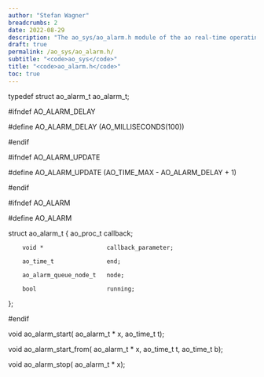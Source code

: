 ```yaml
---
author: "Stefan Wagner"
breadcrumbs: 2
date: 2022-08-29
description: "The ao_sys/ao_alarm.h module of the ao real-time operating system."
draft: true
permalink: /ao_sys/ao_alarm.h/ 
subtitle: "<code>ao_sys</code>"
title: "<code>ao_alarm.h</code>"
toc: true
---
```


typedef struct  ao_alarm_t      ao_alarm_t;

#ifndef AO_ALARM_DELAY

#define AO_ALARM_DELAY          (AO_MILLISECONDS(100))

#endif

#ifndef AO_ALARM_UPDATE

#define AO_ALARM_UPDATE         (AO_TIME_MAX - AO_ALARM_DELAY + 1)

#endif

#ifndef AO_ALARM

#define AO_ALARM

struct  ao_alarm_t
{
        ao_proc_t               callback;

        void *                  callback_parameter;

        ao_time_t               end;

        ao_alarm_queue_node_t   node;

        bool                    running;
};

#endif

void    ao_alarm_start(         ao_alarm_t * x, ao_time_t t);

void    ao_alarm_start_from(    ao_alarm_t * x, ao_time_t t, ao_time_t b);

void    ao_alarm_stop(          ao_alarm_t * x);

